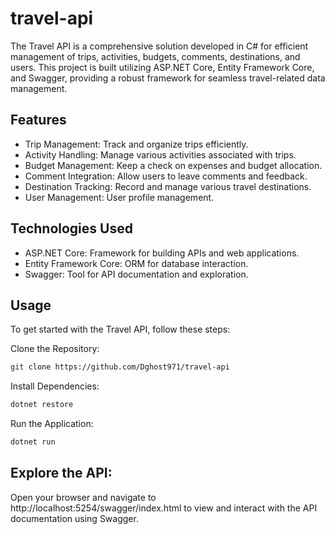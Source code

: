 # travel-api
The Travel API is a comprehensive solution developed in C# for efficient management of trips, activities, budgets, comments, destinations, and users. This project is built utilizing ASP.NET Core, Entity Framework Core, and Swagger, providing a robust framework for seamless travel-related data management.

## Features
* Trip Management: Track and organize trips efficiently.
* Activity Handling: Manage various activities associated with trips.
* Budget Management: Keep a check on expenses and budget allocation.
* Comment Integration: Allow users to leave comments and feedback.
* Destination Tracking: Record and manage various travel destinations.
* User Management: User profile management.

## Technologies Used
* ASP.NET Core: Framework for building APIs and web applications.
* Entity Framework Core: ORM for database interaction.
* Swagger: Tool for API documentation and exploration.

## Usage
To get started with the Travel API, follow these steps:

Clone the Repository:

```bash
git clone https://github.com/Dghost971/travel-api
```

Install Dependencies:

```bash
dotnet restore
```

Run the Application:

```bash
dotnet run
```
## Explore the API:
Open your browser and navigate to http://localhost:5254/swagger/index.html to view and interact with the API documentation using Swagger.

